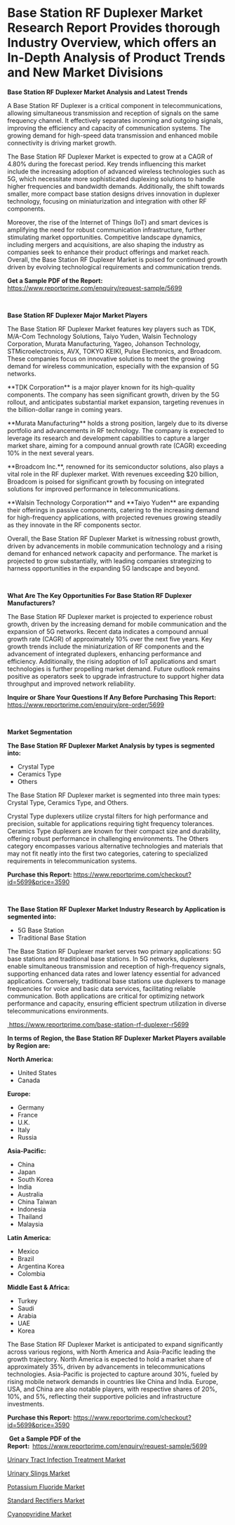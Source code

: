 <p><h1>Base Station RF Duplexer Market Research Report Provides thorough Industry Overview, which offers an In-Depth Analysis of Product Trends and New Market Divisions</h1></p><p><strong>Base Station RF Duplexer Market Analysis and Latest Trends</strong></p>
<p><p>A Base Station RF Duplexer is a critical component in telecommunications, allowing simultaneous transmission and reception of signals on the same frequency channel. It effectively separates incoming and outgoing signals, improving the efficiency and capacity of communication systems. The growing demand for high-speed data transmission and enhanced mobile connectivity is driving market growth.</p><p>The Base Station RF Duplexer Market is expected to grow at a CAGR of 4.80% during the forecast period. Key trends influencing this market include the increasing adoption of advanced wireless technologies such as 5G, which necessitate more sophisticated duplexing solutions to handle higher frequencies and bandwidth demands. Additionally, the shift towards smaller, more compact base station designs drives innovation in duplexer technology, focusing on miniaturization and integration with other RF components.</p><p>Moreover, the rise of the Internet of Things (IoT) and smart devices is amplifying the need for robust communication infrastructure, further stimulating market opportunities. Competitive landscape dynamics, including mergers and acquisitions, are also shaping the industry as companies seek to enhance their product offerings and market reach. Overall, the Base Station RF Duplexer Market is poised for continued growth driven by evolving technological requirements and communication trends.</p></p>
<p><strong>Get a Sample PDF of the Report:&nbsp;</strong> <a href="https://www.reportprime.com/enquiry/request-sample/5699?utm_campaign=75&utm_medium=2&utm_source=Github&utm_content=ia&utm_term=15112024&utm_id=base-station-rf-duplexer">https://www.reportprime.com/enquiry/request-sample/5699</a></p>
<p>&nbsp;</p>
<p><strong>Base Station RF Duplexer Major Market Players</strong></p>
<p><p>The Base Station RF Duplexer Market features key players such as TDK, M/A-Com Technology Solutions, Taiyo Yuden, Walsin Technology Corporation, Murata Manufacturing, Yageo, Johanson Technology, STMicroelectronics, AVX, TOKYO KEIKI, Pulse Electronics, and Broadcom. These companies focus on innovative solutions to meet the growing demand for wireless communication, especially with the expansion of 5G networks.</p><p>**TDK Corporation** is a major player known for its high-quality components. The company has seen significant growth, driven by the 5G rollout, and anticipates substantial market expansion, targeting revenues in the billion-dollar range in coming years.</p><p>**Murata Manufacturing** holds a strong position, largely due to its diverse portfolio and advancements in RF technology. The company is expected to leverage its research and development capabilities to capture a larger market share, aiming for a compound annual growth rate (CAGR) exceeding 10% in the next several years.</p><p>**Broadcom Inc.**, renowned for its semiconductor solutions, also plays a vital role in the RF duplexer market. With revenues exceeding $20 billion, Broadcom is poised for significant growth by focusing on integrated solutions for improved performance in telecommunications.</p><p>**Walsin Technology Corporation** and **Taiyo Yuden** are expanding their offerings in passive components, catering to the increasing demand for high-frequency applications, with projected revenues growing steadily as they innovate in the RF components sector.</p><p>Overall, the Base Station RF Duplexer Market is witnessing robust growth, driven by advancements in mobile communication technology and a rising demand for enhanced network capacity and performance. The market is projected to grow substantially, with leading companies strategizing to harness opportunities in the expanding 5G landscape and beyond.</p></p>
<p>&nbsp;</p>
<p><strong>What Are The Key Opportunities For Base Station RF Duplexer Manufacturers?</strong></p>
<p><p>The Base Station RF Duplexer market is projected to experience robust growth, driven by the increasing demand for mobile communication and the expansion of 5G networks. Recent data indicates a compound annual growth rate (CAGR) of approximately 10% over the next five years. Key growth trends include the miniaturization of RF components and the advancement of integrated duplexers, enhancing performance and efficiency. Additionally, the rising adoption of IoT applications and smart technologies is further propelling market demand. Future outlook remains positive as operators seek to upgrade infrastructure to support higher data throughput and improved network reliability.</p></p>
<p><strong>Inquire or Share Your Questions If Any Before Purchasing This Report:</strong> <a href="https://www.reportprime.com/enquiry/pre-order/5699?utm_campaign=75&utm_medium=2&utm_source=Github&utm_content=ia&utm_term=15112024&utm_id=base-station-rf-duplexer">https://www.reportprime.com/enquiry/pre-order/5699</a></p>
<p>&nbsp;</p>
<p><strong>Market Segmentation</strong></p>
<p><strong>The Base Station RF Duplexer Market Analysis by types is segmented into:</strong></p>
<p><ul><li>Crystal Type</li><li>Ceramics Type</li><li>Others</li></ul></p>
<p><p>The Base Station RF Duplexer market is segmented into three main types: Crystal Type, Ceramics Type, and Others. </p><p>Crystal Type duplexers utilize crystal filters for high performance and precision, suitable for applications requiring tight frequency tolerances. Ceramics Type duplexers are known for their compact size and durability, offering robust performance in challenging environments. The Others category encompasses various alternative technologies and materials that may not fit neatly into the first two categories, catering to specialized requirements in telecommunication systems.</p></p>
<p><strong>Purchase this Report:&nbsp;</strong><a href="https://www.reportprime.com/checkout?id=5699&price=3590&utm_campaign=75&utm_medium=2&utm_source=Github&utm_content=ia&utm_term=15112024&utm_id=base-station-rf-duplexer">https://www.reportprime.com/checkout?id=5699&price=3590</a></p>
<p>&nbsp;</p>
<p><strong>The Base Station RF Duplexer Market Industry Research by Application is segmented into:</strong></p>
<p><ul><li>5G Base Station</li><li>Traditional Base Station</li></ul></p>
<p><p>The Base Station RF Duplexer market serves two primary applications: 5G base stations and traditional base stations. In 5G networks, duplexers enable simultaneous transmission and reception of high-frequency signals, supporting enhanced data rates and lower latency essential for advanced applications. Conversely, traditional base stations use duplexers to manage frequencies for voice and basic data services, facilitating reliable communication. Both applications are critical for optimizing network performance and capacity, ensuring efficient spectrum utilization in diverse telecommunications environments.</p></p>
<p><a href="https://www.reportprime.com/base-station-rf-duplexer-r5699?utm_campaign=75&utm_medium=2&utm_source=Github&utm_content=ia&utm_term=15112024&utm_id=base-station-rf-duplexer">&nbsp;https://www.reportprime.com/base-station-rf-duplexer-r5699</a></p>
<p><strong>In terms of Region, the Base Station RF Duplexer Market Players available by Region are:</strong></p>
<p>
    <p> <strong> North America: </strong>
        <ul>
            <li>United States</li>
            <li>Canada</li>
        </ul>
        </p> 
    <p> <strong> Europe: </strong>
        <ul>
            <li>Germany</li>
            <li>France</li>
            <li>U.K.</li>
            <li>Italy</li>
            <li>Russia</li>
        </ul>
        </p> 
    <p> <strong> Asia-Pacific: </strong>
        <ul>
            <li>China</li>
            <li>Japan</li>
            <li>South Korea</li>
            <li>India</li>
            <li>Australia</li>
            <li>China Taiwan</li>
            <li>Indonesia</li>
            <li>Thailand</li>
            <li>Malaysia</li>
        </ul>
        </p> 
    <p> <strong> Latin America: </strong>
        <ul>
            <li>Mexico</li>
            <li>Brazil</li>
            <li>Argentina Korea</li>
            <li>Colombia</li>
        </ul>
        </p> 
    <p> <strong> Middle East & Africa: </strong>
        <ul>
            <li>Turkey</li>
            <li>Saudi</li>
            <li>Arabia</li>
            <li>UAE</li>
            <li>Korea</li>
        </ul>
    </p>
    </p>
<p><p>The Base Station RF Duplexer Market is anticipated to expand significantly across various regions, with North America and Asia-Pacific leading the growth trajectory. North America is expected to hold a market share of approximately 35%, driven by advancements in telecommunications technologies. Asia-Pacific is projected to capture around 30%, fueled by rising mobile network demands in countries like China and India. Europe, USA, and China are also notable players, with respective shares of 20%, 10%, and 5%, reflecting their supportive policies and infrastructure investments.</p></p>
<p><strong>Purchase this Report: </strong><a href="https://www.reportprime.com/checkout?id=5699&price=3590&utm_campaign=75&utm_medium=2&utm_source=Github&utm_content=ia&utm_term=15112024&utm_id=base-station-rf-duplexer">https://www.reportprime.com/checkout?id=5699&price=3590</a></p>
<p>&nbsp;<strong>Get a Sample PDF of the Report:&nbsp;&nbsp;</strong><a href="https://www.reportprime.com/enquiry/request-sample/5699?utm_campaign=75&utm_medium=2&utm_source=Github&utm_content=ia&utm_term=15112024&utm_id=base-station-rf-duplexer">https://www.reportprime.com/enquiry/request-sample/5699</a></p>
<p><strong></strong></p>
<p><p><a href="https://issuu.com/reportprime-2/docs/urinary-tract-infection-treatment-m_74da482ad5b1b0?utm_campaign=75&utm_medium=2&utm_source=Github&utm_content=ia&utm_term=15112024&utm_id=base-station-rf-duplexer">Urinary Tract Infection Treatment Market</a></p><p><a href="https://issuu.com/reportprime-2/docs/urinary-slings-market-size-2030.ppt_3d952e69ef90ef?utm_campaign=75&utm_medium=2&utm_source=Github&utm_content=ia&utm_term=15112024&utm_id=base-station-rf-duplexer">Urinary Slings Market</a></p><p><a href="https://www.linkedin.com/pulse/potassium-fluoride-market-global-regional-analysis-focus-region-ocerc?utm_campaign=75&utm_medium=2&utm_source=Github&utm_content=ia&utm_term=15112024&utm_id=base-station-rf-duplexer">Potassium Fluoride Market</a></p><p><a href="https://github.com/MonroeBullock54/Market-Research-Report-List-1/blob/main/standard-rectifiers-market.md?utm_campaign=75&utm_medium=2&utm_source=Github&utm_content=ia&utm_term=15112024&utm_id=base-station-rf-duplexer">Standard Rectifiers Market</a></p><p><a href="https://www.linkedin.com/pulse/cyanopyridine-market-velocity-56-cagr-trajectory-2024-2031-cavill-cg4sc?utm_campaign=75&utm_medium=2&utm_source=Github&utm_content=ia&utm_term=15112024&utm_id=base-station-rf-duplexer">Cyanopyridine Market</a></p></p>